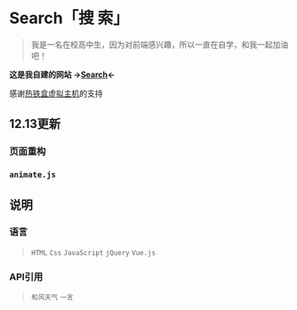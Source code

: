 # Search「搜  索」
> 我是一名在校高中生，因为对前端感兴趣，所以一直在自学，和我一起加油吧！


**这是我自建的网站 
->[Search](https://cod.rthe.net/)<-**

感谢[热铁盒虚拟主机](https://host.retiehe.com)的支持


## 12.13更新
### 页面重构
### `animate.js`

## 说明
### 语言
> `HTML`  `Css`  `JavaScript`
> `jQuery`  `Vue.js`

### API引用
> `和风天气`
> `一言`

